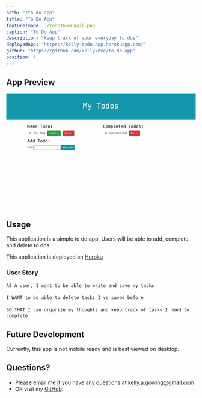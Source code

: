 ```yaml
---
path: "/to-do-app"
title: "To Do App"
featureImage: ./toDoThumbnail.png
caption: "To Do App"
description: "Keep track of your everyday to dos"
deployedApp: "https://kelly-todo-app.herokuapp.com/"
github: "https://github.com/kelly70ve/to-do-app"
position: 4
---
```

## App Preview 

<img src="./toDo.gif" class="gif"/>

## Usage

This application is a simple to do app. Users will be able to add, complete, and delete to dos. 

This application is deployed on <a href="https://kelly-todo-app.herokuapp.com/" target="_blank" rel="noreferrer">Heroku</a>


### User Story
```
AS A user, I want to be able to write and save my tasks

I WANT to be able to delete tasks I've saved before

SO THAT I can organize my thoughts and keep track of tasks I need to complete 
```

## Future Development 
Currently, this app is not mobile ready and is best viewed on desktop.

## Questions? 
* Please email me if you have any questions at kelly.a.gowing@gmail.com
* OR visit my [GitHub](https://github.com/kelly70ve): 